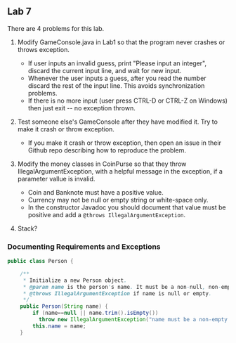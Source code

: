 ## Lab 7

There are 4 problems for this lab.

1. Modify GameConsole.java in Lab1 so that the program never crashes or throws exception.
   * If user inputs an invalid guess, print "Please input an integer", discard the current input line, and wait for new input.
   * Whenever the user inputs a guess, after you read the number discard the rest of the input line.  This avoids synchronization problems.
   * If there is no more input (user press CTRL-D or CTRL-Z on Windows) then just exit -- no exception thrown.

2. Test someone else's GameConsole after they have modified it.  Try to make it crash or throw exception.
   * If you make it crash or throw exception, then open an issue in their Github repo describing how to reproduce the problem.

3. Modify the money classes in CoinPurse so that they throw IllegalArgumentException, with a helpful message in the exception, if a parameter vallue is invalid.  
   * Coin and Banknote must have a positive value.
   * Currency may not be null or empty string or white-space only.
   * In the constructor Javadoc you should document that value must be positive and add a `@throws IllegalArgumentException`.

4. Stack?

 

### Documenting Requirements and Exceptions

```java
public class Person {

    /**
     * Initialize a new Person object.
     * @param name is the person's name. It must be a non-null, non-empty String.
     * @throws IllegalArgumentException if name is null or empty.
     */
    public Person(String name) {
        if (name==null || name.trim().isEmpty())
          throw new IllegalArgumentException("name must be a non-empty string");
        this.name = name;
    }
```

